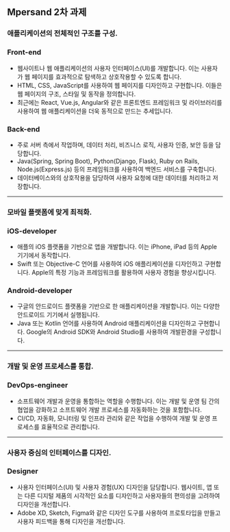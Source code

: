 ## Mpersand 2차 과제

### 애플리케이션의 전체적인 구조를 구성.
###  Front-end
* 웹사이트나 웹 애플리케이션의 사용자 인터페이스(UI)를 개발합니다. 이는 사용자가 웹 페이지를 효과적으로 탐색하고 상호작용할 수 있도록 합니다.
* HTML, CSS, JavaScript를 사용하여 웹 페이지를 디자인하고 구현합니다. 이들은 웹 페이지의 구조, 스타일 및 동작을 정의합니다.
* 최근에는 React, Vue.js, Angular와 같은 프론트엔드 프레임워크 및 라이브러리를 사용하여 웹 애플리케이션을 더욱 동적으로 만드는 추세입니다.

###  Back-end
* 주로 서버 측에서 작업하며, 데이터 처리, 비즈니스 로직, 사용자 인증, 보안 등을 담당합니다.
* Java(Spring, Spring Boot), Python(Django, Flask), Ruby on Rails, Node.js(Express.js) 등의 프레임워크를 사용하여 백엔드 서비스를 구축합니다.
* 데이터베이스와의 상호작용을 담당하여 사용자 요청에 대한 데이터를 처리하고 저장합니다.

-------

### 모바일 플랫폼에 맞게 최적화.

### iOS-developer
* 애플의 iOS 플랫폼을 기반으로 앱을 개발합니다. 이는 iPhone, iPad 등의 Apple 기기에서 동작합니다.
* Swift 또는 Objective-C 언어를 사용하여 iOS 애플리케이션을 디자인하고 구현합니다. Apple의 특정 기능과 프레임워크를 활용하여 사용자 경험을 향상시킵니다.

### Android-developer
* 구글의 안드로이드 플랫폼을 기반으로 한 애플리케이션을 개발합니다. 이는 다양한 안드로이드 기기에서 실행됩니다.
* Java 또는 Kotlin 언어를 사용하여 Android 애플리케이션을 디자인하고 구현합니다. Google의 Android SDK와 Android Studio를 사용하여 개발환경을 구성합니다.

----
### 개발 및 운영 프로세스를 통합.

### DevOps-engineer
* 소프트웨어 개발과 운영을 통합하는 역할을 수행합니다. 이는 개발 및 운영 팀 간의 협업을 강화하고 소프트웨어 개발 프로세스를 자동화하는 것을 포함합니다.
* CI/CD, 자동화, 모니터링 및 인프라 관리와 같은 작업을 수행하여 개발 및 운영 프로세스를 효율적으로 관리합니다.

---
### 사용자 중심의 인터페이스를 디자인.

### Designer
* 사용자 인터페이스(UI) 및 사용자 경험(UX) 디자인을 담당합니다. 웹사이트, 앱 또는 다른 디지털 제품의 시각적인 요소를 디자인하고 사용자들의 편의성을 고려하여 디자인을 개선합니다.
* Adobe XD, Sketch, Figma와 같은 디자인 도구를 사용하여 프로토타입을 만들고 사용자 피드백을 통해 디자인을 개선합니다.